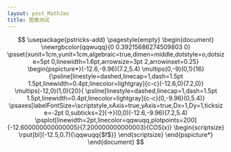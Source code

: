 ```yaml
---
layout: post_MathJax
title: 图像测试
---
```


$$
\usepackage{pstricks-add}
\pagestyle{empty}
\begin{document}
\newrgbcolor{qqwuqq}{0 0.39215686274509803 0}
\psset{xunit=1cm,yunit=1cm,algebraic=true,dimen=middle,dotstyle=o,dotsize=5pt 0,linewidth=1.6pt,arrowsize=3pt 2,arrowinset=0.25}
\begin{pspicture*}(-12.6,-9.96)(7.2,5.4)
\multips(0,-9)(0,1){16}{\psline[linestyle=dashed,linecap=1,dash=1.5pt 1.5pt,linewidth=0.4pt,linecolor=lightgray]{c-c}(-12.6,0)(7.2,0)}
\multips(-12,0)(1,0){20}{
  \psline[linestyle=dashed,linecap=1,dash=1.5pt 1.5pt,linewidth=0.4pt,linecolor=lightgray]{c-c}(0,-9.96)(0,5.4)}
  \psaxes[labelFontSize=\scriptstyle,xAxis=true,yAxis=true,Dx=1,Dy=1,ticksize=-2pt 0,subticks=2]{->}(0,0)(-12.6,-9.96)(7.2,5.4)
  \psplot[linewidth=2pt,linecolor=qqwuqq,plotpoints=200]{-12.600000000000005}{7.200000000000003}{COS(x)}
  \begin{scriptsize}
  \rput[bl](-12.5,0.7){\qqwuqq{$f$}}
  \end{scriptsize}
  \end{pspicture*}
  \end{document}
  $$
